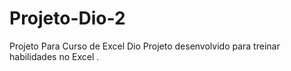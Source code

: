 # Projeto-Dio-2
Projeto Para Curso de Excel Dio 
Projeto desenvolvido para treinar habilidades no Excel . 
